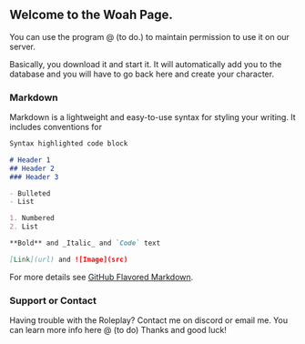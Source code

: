 ## Welcome to the Woah Page.

You can use the program @ (to do.) to maintain permission to use it on our server.

Basically, you download it and start it. It will automatically add you to the database and you will have to go back here and create your character.

### Markdown

Markdown is a lightweight and easy-to-use syntax for styling your writing. It includes conventions for

```markdown
Syntax highlighted code block

# Header 1
## Header 2
### Header 3

- Bulleted
- List

1. Numbered
2. List

**Bold** and _Italic_ and `Code` text

[Link](url) and ![Image](src)
```

For more details see [GitHub Flavored Markdown](https://guides.github.com/features/mastering-markdown/).

### Support or Contact

Having trouble with the Roleplay? Contact me on discord or email me. You can learn more info here @ (to do) Thanks and good luck!
